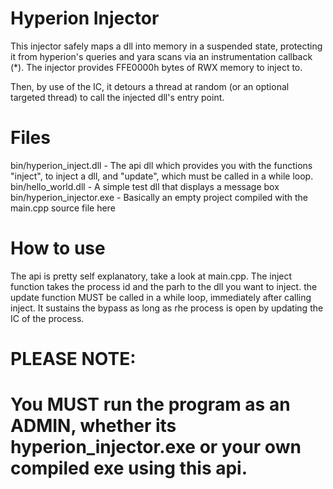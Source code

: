 # Hyperion Injector

This injector safely maps a dll into memory in a suspended state, protecting it from hyperion's queries and yara scans via an instrumentation callback (*).
The injector provides FFE0000h bytes of RWX memory to inject to.

Then, by use of the IC, it detours a thread at random (or an optional targeted thread) to call the injected dll's entry point.

# Files

bin/hyperion_inject.dll - The api dll which provides you with the functions "inject", to inject a dll, and "update", which must be called in a while loop.
bin/hello_world.dll - A simple test dll that displays a message box 
bin/hyperion_injector.exe - Basically an empty project compiled with the main.cpp source file here

# How to use

The api is pretty self explanatory, take a look at main.cpp.
The inject function takes the process id and the parh to the dll you want to inject.
the update function MUST be called in a while loop, immediately after calling inject. It sustains the bypass as long as rhe process is open by updating the IC of the process. 

# PLEASE NOTE:
# You MUST run the program as an ADMIN, whether its hyperion_injector.exe or your own compiled exe using this api. 

